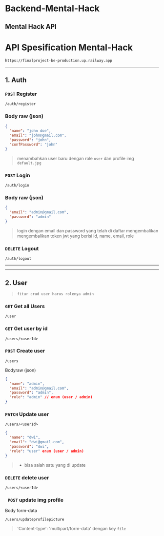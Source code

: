 # Backend-Mental-Hack

## Mental Hack API

# API Spesification Mental-Hack

```
https://finalproject-be-production.up.railway.app
```

---

## 1. Auth

### `POST` Register

```
/auth/register
```

### Body raw (json)

```json
{
  "name": "john doe",
  "email": "john@gmail.com",
  "password": "john",
  "confPassword": "john"
}
```

> menambahkan user baru dengan role `user` dan profile img `default.jpg`

### `POST` Login

```
/auth/login
```

### Body raw (json)

```json
{
  "email": "admin@gmail.com",
  "password": "admin"
}
```

> login dengan email dan password yang telah di daftar mengembalikan mengembalikan token jwt yang berisi id, name, email, role

### `DELETE` Logout

```
/auth/logout
```

---

---

## 2. User

> `fitur crud user harus rolenya admin`

### `GET` Get all Users

```
/user
```

### `GET` Get user by id

```
/users/<userId>
```

### `POST` Create user

```
/users
```

Bodyraw (json)

```json
{
  "name": "admin",
  "email": "admin@gmail.com",
  "password": "admin",
  "role": "admin" // enum (user / admin)
}
```

### `PATCH` Update user

```
/users/<userId>
```

```json
{
  "name": "dwi",
  "email": "dwi@gmail.com",
  "password": "dwi",
  "role": "user" enum (user / admin)
}
```

> - bisa salah satu yang di update

### `DELETE` delete user

```
/users/<userId>
```

### ` POST` update img profile

Body form-data

```
/users/updateprofilepicture
```

> 'Content-type': 'multipart/form-data' dengan key `file`
